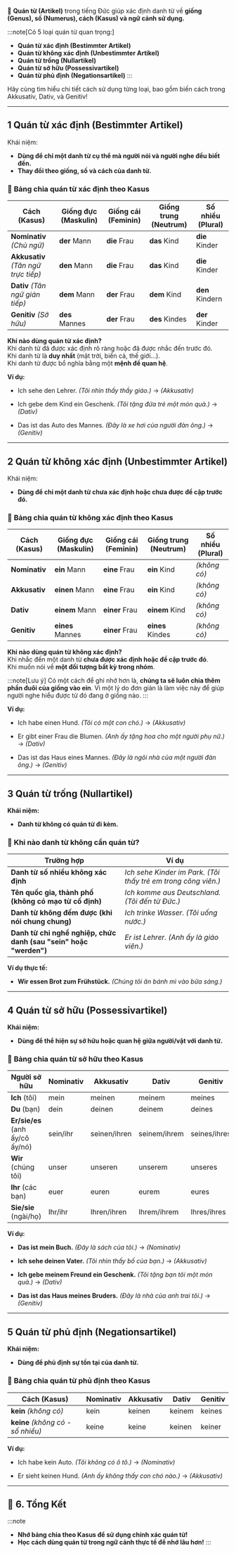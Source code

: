 
📌 **Quán từ (Artikel)** trong tiếng Đức giúp xác định danh từ về **giống (Genus), số (Numerus), cách (Kasus) và ngữ cảnh sử dụng.**  

:::note[Có 5 loại quán từ quan trọng:]

 - **Quán từ xác định (Bestimmter Artikel)**  
 - **Quán từ không xác định (Unbestimmter Artikel)**  
 - **Quán từ trống (Nullartikel)**  
 - **Quán từ sở hữu (Possessivartikel)**  
 - **Quán từ phủ định (Negationsartikel)**
:::

Hãy cùng tìm hiểu chi tiết cách sử dụng từng loại, bao gồm biến cách trong Akkusativ, Dativ, và Genitiv! 

---

## **1️ Quán từ xác định (Bestimmter Artikel)**

Khái niệm:

- **Dùng để chỉ một danh từ cụ thể mà người nói và người nghe đều biết đến.**
- **Thay đổi theo giống, số và cách của danh từ.**

### 📌 **Bảng chia quán từ xác định theo Kasus**

| **Cách (Kasus)**                    | **Giống đực (Maskulin)** | **Giống cái (Feminin)** | **Giống trung (Neutrum)** | **Số nhiều (Plural)** |
| ----------------------------------- | ------------------------ | ----------------------- | ------------------------- | --------------------- |
| **Nominativ** _(Chủ ngữ)_           | **der** Mann             | **die** Frau            | **das** Kind              | **die** Kinder        |
| **Akkusativ** _(Tân ngữ trực tiếp)_ | **den** Mann             | **die** Frau            | **das** Kind              | **die** Kinder        |
| **Dativ** _(Tân ngữ gián tiếp)_     | **dem** Mann             | **der** Frau            | **dem** Kind              | **den** Kindern       |
| **Genitiv** _(Sở hữu)_              | **des** Mannes           | **der** Frau            | **des** Kindes            | **der** Kinder        |

**Khi nào dùng quán từ xác định?**  
  Khi danh từ đã được xác định rõ ràng hoặc đã được nhắc đến trước đó.  
  Khi danh từ là **duy nhất** (mặt trời, biển cả, thế giới...).  
  Khi danh từ được bổ nghĩa bằng một **mệnh đề quan hệ**.

**Ví dụ:**

- Ich sehe den Lehrer. 
	_(Tôi nhìn thấy thầy giáo.)_ → _(Akkusativ)_

- Ich gebe dem Kind ein Geschenk. 
	_(Tôi tặng đứa trẻ một món quà.)_ → _(Dativ)_

- Das ist das Auto des Mannes. 
	_(Đây là xe hơi của người đàn ông.)_ → _(Genitiv)_

---

## **2️ Quán từ không xác định (Unbestimmter Artikel)**

Khái niệm:

- **Dùng để chỉ một danh từ chưa xác định hoặc chưa được đề cập trước đó.**

### 📌 **Bảng chia quán từ không xác định theo Kasus**

|**Cách (Kasus)**|**Giống đực (Maskulin)**|**Giống cái (Feminin)**|**Giống trung (Neutrum)**|**Số nhiều (Plural)**|
|---|---|---|---|---|
|**Nominativ**|**ein** Mann|**eine** Frau|**ein** Kind|_(không có)_|
|**Akkusativ**|**einen** Mann|**eine** Frau|**ein** Kind|_(không có)_|
|**Dativ**|**einem** Mann|**einer** Frau|**einem** Kind|_(không có)_|
|**Genitiv**|**eines** Mannes|**einer** Frau|**eines** Kindes|_(không có)_|

**Khi nào dùng quán từ không xác định?**  
  Khi nhắc đến một danh từ **chưa được xác định hoặc đề cập trước đó**.  
  Khi muốn nói về **một đối tượng bất kỳ trong nhóm**.

:::note[Lưu ý]
Có một cách để ghi nhớ hơn là, **chúng ta sẽ luôn chia thêm phần đuôi của giống vào ein**. Vì một lý do đơn giản là làm việc này để giúp người nghe hiểu được từ đó đang ở giống nào.
:::

**Ví dụ:**

- Ich habe einen Hund. 
	_(Tôi có một con chó.)_ → _(Akkusativ)_
	
- Er gibt einer Frau die Blumen. 
	_(Anh ấy tặng hoa cho một người phụ nữ.)_ → _(Dativ)_

- Das ist das Haus eines Mannes. 
	_(Đây là ngôi nhà của một người đàn ông.)_ → _(Genitiv)_

---

## **3️ Quán từ trống (Nullartikel)**

**Khái niệm:**

- **Danh từ không có quán từ đi kèm.**

### 📌 **Khi nào danh từ không cần quán từ?**

|**Trường hợp**|**Ví dụ**|
|---|---|
|**Danh từ số nhiều không xác định**|_Ich sehe Kinder im Park._ _(Tôi thấy trẻ em trong công viên.)_|
|**Tên quốc gia, thành phố (không có mạo từ cố định)**|_Ich komme aus Deutschland._ _(Tôi đến từ Đức.)_|
|**Danh từ không đếm được (khi nói chung chung)**|_Ich trinke Wasser._ _(Tôi uống nước.)_|
|**Danh từ chỉ nghề nghiệp, chức danh (sau "sein" hoặc "werden")**|_Er ist Lehrer._ _(Anh ấy là giáo viên.)_|

**Ví dụ thực tế:**

- **Wir essen Brot zum Frühstück.** 
	_(Chúng tôi ăn bánh mì vào bữa sáng.)_

---

## **4️ Quán từ sở hữu (Possessivartikel)**

**Khái niệm:**

- **Dùng để thể hiện sự sở hữu hoặc quan hệ giữa người/vật với danh từ.**

### 📌 **Bảng chia quán từ sở hữu theo Kasus**

|**Người sở hữu**|**Nominativ**|**Akkusativ**|**Dativ**|**Genitiv**|
|---|---|---|---|---|
|**Ich** (tôi)|mein|meinen|meinem|meines|
|**Du** (bạn)|dein|deinen|deinem|deines|
|**Er/sie/es** (anh ấy/cô ấy/nó)|sein/ihr|seinen/ihren|seinem/ihrem|seines/ihres|
|**Wir** (chúng tôi)|unser|unseren|unserem|unseres|
|**Ihr** (các bạn)|euer|euren|eurem|eures|
|**Sie/sie** (ngài/họ)|Ihr/ihr|Ihren/ihren|Ihrem/ihrem|Ihres/ihres|

**Ví dụ:**

- **Das ist mein Buch.** 
	_(Đây là sách của tôi.)_ → _(Nominativ)_

- **Ich sehe deinen Vater.** 
	_(Tôi nhìn thấy bố của bạn.)_ → _(Akkusativ)_

- **Ich gebe meinem Freund ein Geschenk.** 
	_(Tôi tặng bạn tôi một món quà.)_ → _(Dativ)_

- **Das ist das Haus meines Bruders.** 
	_(Đây là nhà của anh trai tôi.)_ → _(Genitiv)_

---

## **5️ Quán từ phủ định (Negationsartikel)**

**Khái niệm:**

- **Dùng để phủ định sự tồn tại của danh từ.**

### 📌 **Bảng chia quán từ phủ định theo Kasus**

|**Cách (Kasus)**|**Nominativ**|**Akkusativ**|**Dativ**|**Genitiv**|
|---|---|---|---|---|
|**kein** _(không có)_|kein|keinen|keinem|keines|
|**keine** _(không có - số nhiều)_|keine|keine|keinen|keiner|

**Ví dụ:**

- Ich habe kein Auto. 
	_(Tôi không có ô tô.)_ → _(Nominativ)_

- Er sieht keinen Hund. 
	_(Anh ấy không thấy con chó nào.)_ → _(Akkusativ)_

---

## **🎯 6. Tổng Kết**

:::note
  - **Nhớ bảng chia theo Kasus để sử dụng chính xác quán từ!**  
  - **Học cách dùng quán từ trong ngữ cảnh thực tế để nhớ lâu hơn!**
:::